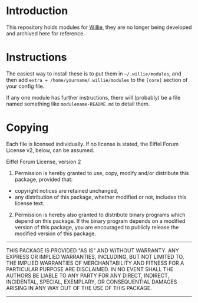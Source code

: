 # Introduction

This repository holds modules for [Willie](https://github.com/embolalia/willie), they are no longer being developed and archived here for reference.

# Instructions

The easiest way to install these is to put them in ``~/.willie/modules``, and
then add ``extra = /home/yourname/.willie/modules`` to the ``[core]`` section of
your config file.

If any one module has further instructions, there will (probably) be a file
named something like ``modulename-README.md`` to detail them.

# Copying

Each file is licensed individually. If no license is stated, the Eiffel Forum
License v2, below, can be assumed.

Eiffel Forum License, version 2

1. Permission is hereby granted to use, copy, modify and/or distribute this
  package, provided that:
  * copyright notices are retained unchanged,
  * any distribution of this package, whether modified or not, includes this license text.

2. Permission is hereby also granted to distribute binary programs
  which depend on this package. If the binary program depends on a
  modified version of this package, you are encouraged to publicly
  release the modified version of this package.

***********************

THIS PACKAGE IS PROVIDED "AS IS" AND WITHOUT WARRANTY. ANY EXPRESS OR
IMPLIED WARRANTIES, INCLUDING, BUT NOT LIMITED TO, THE IMPLIED
WARRANTIES OF MERCHANTABILITY AND FITNESS FOR A PARTICULAR PURPOSE ARE
DISCLAIMED. IN NO EVENT SHALL THE AUTHORS BE LIABLE TO ANY PARTY FOR ANY
DIRECT, INDIRECT, INCIDENTAL, SPECIAL, EXEMPLARY, OR CONSEQUENTIAL
DAMAGES ARISING IN ANY WAY OUT OF THE USE OF THIS PACKAGE.

***********************

